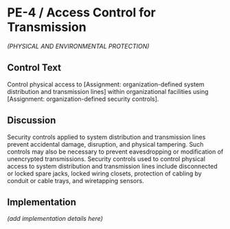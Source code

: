 # PE-4 / Access Control for Transmission

_(PHYSICAL AND ENVIRONMENTAL PROTECTION)_

## Control Text

Control physical access to [Assignment: organization-defined system distribution and transmission lines] within organizational facilities using [Assignment: organization-defined security controls].

## Discussion

Security controls applied to system distribution and transmission lines prevent accidental damage, disruption, and physical tampering. Such controls may also be necessary to prevent eavesdropping or modification of unencrypted transmissions. Security controls used to control physical access to system distribution and transmission lines include disconnected or locked spare jacks, locked wiring closets, protection of cabling by conduit or cable trays, and wiretapping sensors.

## Implementation

_(add implementation details here)_